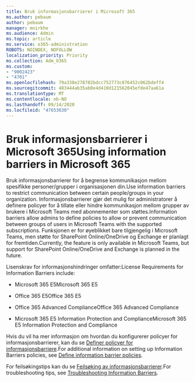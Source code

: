 ```yaml
---
title: Bruk informasjonsbarrierer i Microsoft 365
ms.author: pebaum
author: pebaum
manager: mnirkhe
ms.audience: Admin
ms.topic: article
ms.service: o365-administration
ROBOTS: NOINDEX, NOFOLLOW
localization_priority: Priority
ms.collection: Adm_O365
ms.custom:
- "9002423"
- "4701"
ms.openlocfilehash: 79a338e278702bdcc752773c076452c062bdeff4
ms.sourcegitcommit: 483444ab35ab0e4d410d121562045efde47aa61a
ms.translationtype: MT
ms.contentlocale: nb-NO
ms.lasthandoff: 09/14/2020
ms.locfileid: "47653630"
---
```

# <a name="using-information-barriers-in-microsoft-365"></a><span data-ttu-id="584ca-102">Bruk informasjonsbarrierer i Microsoft 365</span><span class="sxs-lookup"><span data-stu-id="584ca-102">Using information barriers in Microsoft 365</span></span>

<span data-ttu-id="584ca-103">Bruk informasjonsbarrierer for å begrense kommunikasjon mellom spesifikke personer/grupper i organisasjonen din.</span><span class="sxs-lookup"><span data-stu-id="584ca-103">Use information barriers to restrict communication between certain people/groups in your organization.</span></span> <span data-ttu-id="584ca-104">Informasjonsbarrierer gjør det mulig for administratorer å definere policyer for å tillate eller hindre kommunikasjon mellom grupper av brukere i Microsoft Teams med abonnementer som støttes.</span><span class="sxs-lookup"><span data-stu-id="584ca-104">Information barriers allow admins to define policies to allow or prevent communication between groups of users in Microsoft Teams with the supported subscriptions.</span></span>  <span data-ttu-id="584ca-105">Funksjonen er for øyeblikket bare tilgjengelig i Microsoft Teams, men støtte for SharePoint Online/OneDrive og Exchange er planlagt for fremtiden.</span><span class="sxs-lookup"><span data-stu-id="584ca-105">Currently, the feature is only available in Microsoft Teams, but support for SharePoint Online/OneDrive and Exchange is planned in the future.</span></span>

<span data-ttu-id="584ca-106">Lisenskrav for informasjonshindringer omfatter:</span><span class="sxs-lookup"><span data-stu-id="584ca-106">License Requirements for Information Barriers include:</span></span>

- <span data-ttu-id="584ca-107">Microsoft 365 E5</span><span class="sxs-lookup"><span data-stu-id="584ca-107">Microsoft 365 E5</span></span>

- <span data-ttu-id="584ca-108">Office 365 E5</span><span class="sxs-lookup"><span data-stu-id="584ca-108">Office 365 E5</span></span>

- <span data-ttu-id="584ca-109">Office 365 Advanced Compliance</span><span class="sxs-lookup"><span data-stu-id="584ca-109">Office 365 Advanced Compliance</span></span>

- <span data-ttu-id="584ca-110">Microsoft 365 E5 Information Protection and Compliance</span><span class="sxs-lookup"><span data-stu-id="584ca-110">Microsoft 365 E5 Information Protection and Compliance</span></span>

<span data-ttu-id="584ca-111">Hvis du vil ha mer informasjon om hvordan du konfigurerer policyer for informasjonsbarrierer, kan du se [Definer policyer for informasjonsbarriere](https://docs.microsoft.com/microsoft-365/compliance/information-barriers-policies).</span><span class="sxs-lookup"><span data-stu-id="584ca-111">For additional information on setting up Information Barriers policies, see [Define information barrier policies](https://docs.microsoft.com/microsoft-365/compliance/information-barriers-policies).</span></span>

<span data-ttu-id="584ca-112">For feilsøkingstips kan du se [Feilsøking av informasjonsbarrierer](https://docs.microsoft.com/microsoft-365/compliance/information-barriers-troubleshooting).</span><span class="sxs-lookup"><span data-stu-id="584ca-112">For troubleshooting tips, see [Troubleshooting Information Barriers](https://docs.microsoft.com/microsoft-365/compliance/information-barriers-troubleshooting).</span></span>
